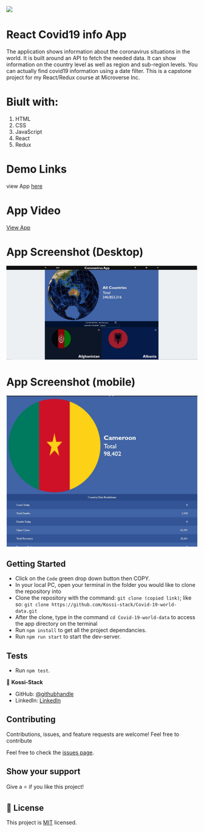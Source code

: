 ![](https://img.shields.io/badge/Microverse-blueviolet)

# React Covid19 info App

The application shows information about the coronavirus situations in the world. It is built around an API to fetch the needed data. It can show information on the country level as well as region and sub-region levels. You can actually find covid19 information using a date filter. This is a capstone project for my React/Redux course at Microverse Inc.

# Biult with:
1. HTML
2. CSS
3. JavaScript
4. React
5. Redux

# Demo Links
view App [here](https://github.com/Kossi-stack/Covid-19-world-data/)
# App Video
[View App](https://www.loom.com/share/bbaa49978ddb497ea10ecdf3641038ab)

# App Screenshot (Desktop)
![print](src/assets/images/desktop.JPG)
# App Screenshot (mobile)
![print](src/assets/images/Covid19.JPG)

## Getting Started

- Click on the `Code` green drop down button then COPY.
- In your local PC, open your terminal in the folder you would like to clone the repository into
- Clone the repository with the command: `git clone (copied link)`; like so: `git clone https://github.com/Kossi-stack/Covid-19-world-data.git`
- After the clone, type in the command `cd Covid-19-world-data` to access the app directory on the terminal
- Run `npm install` to get all the project dependancies.
- Run `npm run start` to start the dev-server.

## Tests
- Run `npm test`.

👤 **Kossi-Stack**

- GitHub: [@githubhandle](https://kossi-stack.github.io/)
- LinkedIn: [LinkedIn](https://www.linkedin.com/in/kossifioklou2406/)

## Contributing

Contributions, issues, and feature requests are welcome!
Feel free to contribute

Feel free to check the [issues page](https://github.com/Kossi-stack/Covid-19-world-data/issues).


## Show your support

Give a ⭐️ if you like this project!


## 📝 License

This project is [MIT](./LICENSE) licensed.